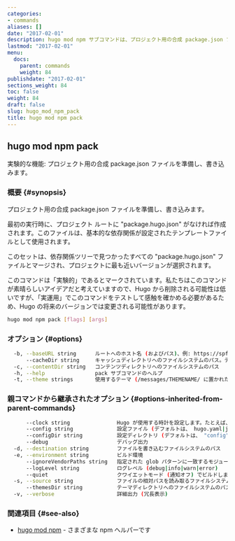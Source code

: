 ```yaml
---
categories:
- commands
aliases: []
date: "2017-02-01"
description: hugo mod npm サブコマンドは、プロジェクト用の合成 package.json ファイルを準備し、書き込みます。
lastmod: "2017-02-01"
menu:
  docs:
    parent: commands
    weight: 84
publishdate: "2017-02-01"
sections_weight: 84
toc: false
weight: 84
draft: false
slug: hugo_mod_npm_pack
title: hugo mod npm pack
---
```

## hugo mod npm pack

実験的な機能: プロジェクト用の合成 package.json ファイルを準備し、書き込みます。

### 概要 {#synopsis}

プロジェクト用の合成 package.json ファイルを準備し、書き込みます。

最初の実行時に、プロジェクト ルートに "package.hugo.json" がなければ作成されます。このファイルは、基本的な依存関係が設定されたテンプレートファイルとして使用されます。 

このセットは、依存関係ツリーで見つかったすべての "package.hugo.json" ファイルとマージされ、プロジェクトに最も近いバージョンが選択されます。

このコマンドは「実験的」であるとマークされています。私たちはこのコマンドが素晴らしいアイデアだと考えていますので、Hugo から削除される可能性は低いですが、「実運用」でこのコマンドをテストして感触を確かめる必要があるため、Hugo の将来のバージョンでは変更される可能性があります。


```bash
hugo mod npm pack [flags] [args]
```

### オプション {#options}

```bash
  -b, --baseURL string      ルートへのホスト名 (およびパス)、例: https://spf13.com/
      --cacheDir string     キャッシュディレクトリへのファイルシステムのパス。デフォルト: $TMPDIR/hugo_cache_$USER/
  -c, --contentDir string   コンテンツディレクトリへのファイルシステムのパス
  -h, --help                pack サブコマンドのヘルプ
  -t, --theme strings       使用するテーマ (/messages/THEMENAME/ に置かれた)
```

### 親コマンドから継承されたオプション {#options-inherited-from-parent-commands}

```bash
      --clock string               Hugo が使用する時計を設定します。たとえば、 --clock 2021-11-06T22:30:00.00+09:00
      --config string              設定ファイル (デフォルトは、 hugo.yaml|json|toml)
      --configDir string           設定ディレクトリ (デフォルトは、 "config")
      --debug                      デバッグ出力
  -d, --destination string         ファイルを書き込むファイルシステムのパス
  -e, --environment string         ビルド環境
      --ignoreVendorPaths string   指定された glob パターンに一致するモジュールパスの _vendor を無視します
      --logLevel string            ログレベル (debug|info|warn|error)
      --quiet                      クワイエットモード (通知オフ) でビルドします
  -s, --source string              ファイルの相対パスを読み取るファイルシステムのパス
      --themesDir string           テーマディレクトリへのファイルシステムのパス
  -v, --verbose                    詳細出力 (冗長表示)
```

### 関連項目 {#see-also}

* [hugo mod npm](/commands/hugo_mod_npm/)	 - さまざまな npm ヘルパーです

